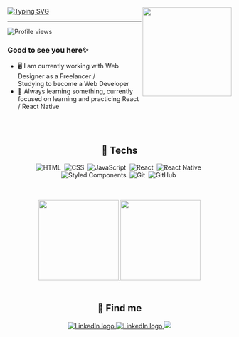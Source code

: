  
<img align = "right" height = "200em" src = "https://i.pinimg.com/originals/16/fe/7e/16fe7e7fb6eebb3087b6dc418748ee56.gif" />
<a align = "left"href="https://git.io/typing-svg"><img src="https://readme-typing-svg.demolab.com?font=Fira+Code&size=30&pause=1000&vCenter=true&width=425&height=35&lines=Hi!%2C+I'm+Gabriel+Baima!" alt="Typing SVG" /></a>
<hr>
<p align="left"> <img src="https://komarev.com/ghpvc/?username=Gabrielbaim&color=blue" alt="Profile views" /> </p>


 <h3>Good to see you here✨</h3>
 
- 🖥 I am currently working with Web Designer as a Freelancer /<br> Studying to become a Web Developer<br>
- 📘 Always learning something, currently focused on learning and practicing React / React Native

<br>
<br>

<h2 align='center'>🔧 Techs </h2>
 
<div align='center'>
 
 ![HTML](https://img.shields.io/badge/HTML5-E34F26?style=for-the-badge&logo=html5&logoColor=white)&nbsp;
 ![CSS](https://img.shields.io/badge/CSS3-1572B6?style=for-the-badge&logo=css3&logoColor=white)&nbsp;
 ![JavaScript](https://img.shields.io/badge/JavaScript-323330?style=for-the-badge&logo=javascript&logoColor=F7DF1E)&nbsp;
 ![React](https://img.shields.io/badge/React-20232A?style=for-the-badge&logo=react&logoColor=61DAFB)&nbsp;
 ![React Native](https://img.shields.io/badge/React_Native-20232A?style=for-the-badge&logo=react&logoColor=61DAFB)&nbsp;
 ![Styled Components](https://img.shields.io/badge/styled--components-DB7093?style=for-the-badge&logo=styled-components&logoColor=white)&nbsp;
 ![Git](https://img.shields.io/badge/GIT-E44C30?style=for-the-badge&logo=git&logoColor=white)&nbsp;
 ![GitHub](https://img.shields.io/badge/GitHub-100000?style=for-the-badge&logo=github&logoColor=white)&nbsp;
 
</div>
 
 </h2>
 
 <br />
<br />
 
 <div align='center'> 
  <a href="https://github.com/Gabrielbaim">
   <img height="180em" src="https://github-readme-stats.vercel.app/api?username=Gabrielbaim&show_icons=true&theme=tokyonight&include_all_commits=true&count_private=true"/>
   <img height="180em" src="https://github-readme-stats.vercel.app/api/top-langs/?username=Gabrielbaim&layout=compact&theme=tokyonight&langs_count=5" />
  </a>
</div>

<br />
 
<h2 align='center'>📧 Find me </h2>

<p align='center'>
 <a href = "https://www.linkedin.com/in/gabriel-baima-5603921a1/" target = "_blank">
  <img src="https://img.shields.io/badge/-LinkedIn-%230077B5?style=for-the-badge&logo=linkedin&logoColor=white" alt="LinkedIn logo" />
 </a>
 
 <a href="mailto:gabriel.baima16@gmail.com" target = "_blank">
  <img src="https://img.shields.io/badge/Gmail-D14836?style=for-the-badge&logo=gmail&logoColor=white" alt="LinkedIn logo" />
 </a>


 <a href="https://www.instagram.com/isbaima" target = "_blank">
  <img src="https://img.shields.io/badge/-Instagram-blueviolet?style=for-the-badge&logo=instagram&logoColor=white">
 </a>
</p>
<br />



<!---
GabrielBaim/GabrielBaim is a ✨ special ✨ repository because its `README.md` (this file) appears on your GitHub profile.
You can click the Preview link to take a look at your changes.
--->
